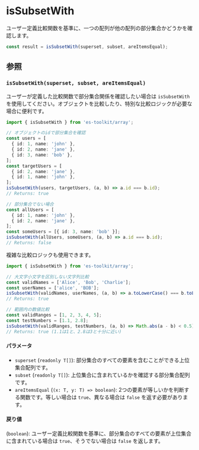 # isSubsetWith

ユーザー定義比較関数を基準に、一つの配列が他の配列の部分集合かどうかを確認します。

```typescript
const result = isSubsetWith(superset, subset, areItemsEqual);
```

## 参照

### `isSubsetWith(superset, subset, areItemsEqual)`

ユーザーが定義した比較関数で部分集合関係を確認したい場合は `isSubsetWith` を使用してください。オブジェクトを比較したり、特別な比較ロジックが必要な場合に便利です。

```typescript
import { isSubsetWith } from 'es-toolkit/array';

// オブジェクトのidで部分集合を確認
const users = [
  { id: 1, name: 'john' },
  { id: 2, name: 'jane' },
  { id: 3, name: 'bob' },
];
const targetUsers = [
  { id: 2, name: 'jane' },
  { id: 1, name: 'john' },
];
isSubsetWith(users, targetUsers, (a, b) => a.id === b.id);
// Returns: true

// 部分集合でない場合
const allUsers = [
  { id: 1, name: 'john' },
  { id: 2, name: 'jane' },
];
const someUsers = [{ id: 3, name: 'bob' }];
isSubsetWith(allUsers, someUsers, (a, b) => a.id === b.id);
// Returns: false
```

複雑な比較ロジックも使用できます。

```typescript
import { isSubsetWith } from 'es-toolkit/array';

// 大文字小文字を区別しない文字列比較
const validNames = ['Alice', 'Bob', 'Charlie'];
const userNames = ['alice', 'BOB'];
isSubsetWith(validNames, userNames, (a, b) => a.toLowerCase() === b.toLowerCase());
// Returns: true

// 範囲内の数値比較
const validRanges = [1, 2, 3, 4, 5];
const testNumbers = [1.1, 2.8];
isSubsetWith(validRanges, testNumbers, (a, b) => Math.abs(a - b) < 0.5);
// Returns: true (1.1は1と、2.8は3と十分に近い)
```

#### パラメータ

- `superset` (`readonly T[]`): 部分集合のすべての要素を含むことができる上位集合配列です。
- `subset` (`readonly T[]`): 上位集合に含まれているかを確認する部分集合配列です。
- `areItemsEqual` (`(x: T, y: T) => boolean`): 2つの要素が等しいかを判断する関数です。等しい場合は `true`、異なる場合は `false` を返す必要があります。

#### 戻り値

(`boolean`): ユーザー定義比較関数を基準に、部分集合のすべての要素が上位集合に含まれている場合は `true`、そうでない場合は `false` を返します。
